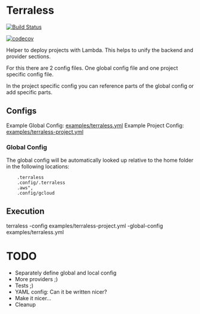 # Terraless

[![Build Status](https://travis-ci.org/Odania-IT/terraless.svg?branch=master)](https://travis-ci.org/Odania-IT/terraless)

[![codecov](https://codecov.io/gh/Odania-IT/terraless/branch/master/graph/badge.svg)](https://codecov.io/gh/Odania-IT/terraless)

Helper to deploy projects with Lambda. This helps to unify the backend and provider sections.

For this there are 2 config files. One global config file and one project specific config file.

In the project specific config you can reference parts of the global config or add specific parts.

## Configs

Example Global Config: [examples/terraless.yml](examples/terraless.yml)
Example Project Config: [examples/terraless-project.yml](examples/terraless-project.yml)

### Global Config

The global config will be automatically looked up relative to the home folder in the following locations:

		.terraless
		.config/.terraless
		.aws",
		.config/gcloud

## Execution

terraless -config examples/terraless-project.yml -global-config examples/terraless.yml

# TODO

* Separately define global and local config
* More providers ;)
* Tests ;)
* YAML config: Can it be written nicer?
* Make it nicer...
* Cleanup
